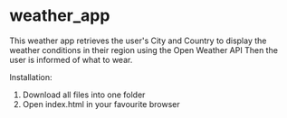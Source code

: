 # weather_app

This weather app retrieves the user's City and Country to display the weather conditions in their region using the Open Weather API
Then the user is informed of what to wear.

Installation: 

1. Download all files into one folder
2. Open index.html in your favourite browser
